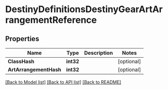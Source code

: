 # DestinyDefinitionsDestinyGearArtArrangementReference

## Properties
Name | Type | Description | Notes
------------ | ------------- | ------------- | -------------
**ClassHash** | **int32** |  | [optional] 
**ArtArrangementHash** | **int32** |  | [optional] 

[[Back to Model list]](../README.md#documentation-for-models) [[Back to API list]](../README.md#documentation-for-api-endpoints) [[Back to README]](../README.md)


